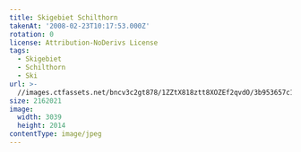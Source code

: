 ```yaml
---
title: Skigebiet Schilthorn
takenAt: '2008-02-23T10:17:53.000Z'
rotation: 0
license: Attribution-NoDerivs License
tags:
  - Skigebiet
  - Schilthorn
  - Ski
url: >-
  //images.ctfassets.net/bncv3c2gt878/1ZZtX818ztt8XOZEf2qvdO/3b953657c147fbf3819188a0bbed9290/skigebiet-schilthorn_4560353624_o
size: 2162021
image:
  width: 3039
  height: 2014
contentType: image/jpeg
---
```


